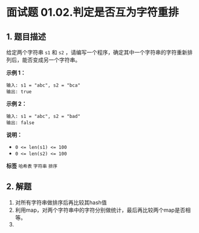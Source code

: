 # 面试题 01.02.判定是否互为字符重排

## 1. 题目描述

给定两个字符串 `s1` 和 `s2` ，请编写一个程序，确定其中一个字符串的字符重新排列后，能否变成另一个字符串。

 **示例 1：** 

```
输入: s1 = "abc", s2 = "bca"
输出: true 

```
 **示例 2：** 

```
输入: s1 = "abc", s2 = "bad"
输出: false

```
 **说明：** 
-  `0 <= len(s1) <= 100` 
-  `0 <= len(s2) <= 100` 
 
**标签**
`哈希表` `字符串` `排序` 


## 2. 解题
1. 对所有字符串做排序后再比较其hash值
2. 利用map，对两个字符串中的字符分别做统计，最后再比较两个map是否相等。
3. 
